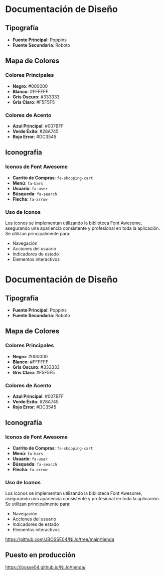 # Documentación de Diseño

## Tipografía
- **Fuente Principal**: Poppins
- **Fuente Secundaria**: Roboto

## Mapa de Colores
### Colores Principales
- **Negro**: #000000
- **Blanco**: #FFFFFF
- **Gris Oscuro**: #333333
- **Gris Claro**: #F5F5F5

### Colores de Acento
- **Azul Principal**: #007BFF
- **Verde Éxito**: #28A745
- **Rojo Error**: #DC3545

## Iconografía
### Iconos de Font Awesome
- **Carrito de Compras**: `fa-shopping-cart`
- **Menú**: `fa-bars`
- **Usuario**: `fa-user`
- **Búsqueda**: `fa-search`
- **Flecha**: `fa-arrow`

### Uso de Iconos
Los iconos se implementan utilizando la biblioteca Font Awesome, asegurando una apariencia consistente y profesional en toda la aplicación. Se utilizan principalmente para:
- Navegación
- Acciones del usuario
- Indicadores de estado
- Elementos interactivos

# Documentación de Diseño

## Tipografía
- **Fuente Principal**: Poppins
- **Fuente Secundaria**: Roboto

## Mapa de Colores
### Colores Principales
- **Negro**: #000000
- **Blanco**: #FFFFFF
- **Gris Oscuro**: #333333
- **Gris Claro**: #F5F5F5

### Colores de Acento
- **Azul Principal**: #007BFF
- **Verde Éxito**: #28A745
- **Rojo Error**: #DC3545

## Iconografía
### Iconos de Font Awesome
- **Carrito de Compras**: `fa-shopping-cart`
- **Menú**: `fa-bars`
- **Usuario**: `fa-user`
- **Búsqueda**: `fa-search`
- **Flecha**: `fa-arrow`

### Uso de Iconos
Los iconos se implementan utilizando la biblioteca Font Awesome, asegurando una apariencia consistente y profesional en toda la aplicación. Se utilizan principalmente para:
- Navegación
- Acciones del usuario
- Indicadores de estado
- Elementos interactivos

https://github.com/JBOSSE04/NiJo/tree/main/tienda


## Puesto en producción

https://jbosse04.github.io/NiJo/tienda/
